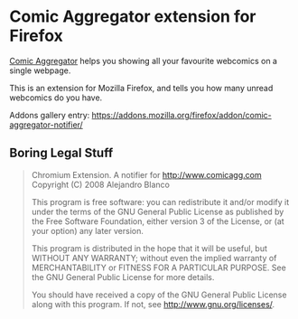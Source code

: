 # Comic Aggregator extension for Firefox

[Comic Aggregator](http://www.comicagg.com/) helps you showing all your
favourite webcomics on a single webpage.

This is an extension for Mozilla Firefox, and tells you how many unread
webcomics do you have.

Addons gallery entry: https://addons.mozilla.org/firefox/addon/comic-aggregator-notifier/

## Boring Legal Stuff

> Chromium Extension. A notifier for http://www.comicagg.com
> Copyright (C) 2008  Alejandro Blanco
>
> This program is free software: you can redistribute it and/or modify
> it under the terms of the GNU General Public License as published by
> the Free Software Foundation, either version 3 of the License, or
> (at your option) any later version.
>
> This program is distributed in the hope that it will be useful,
> but WITHOUT ANY WARRANTY; without even the implied warranty of
> MERCHANTABILITY or FITNESS FOR A PARTICULAR PURPOSE.  See the
> GNU General Public License for more details.
>
> You should have received a copy of the GNU General Public License
> along with this program.  If not, see <http://www.gnu.org/licenses/>.
